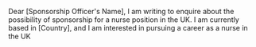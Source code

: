 Dear [Sponsorship Officer's Name],
I am writing to enquire about the possibility of sponsorship for a nurse position in the UK. I am currently based in [Country], and I am interested in pursuing a career as a nurse in the UK
